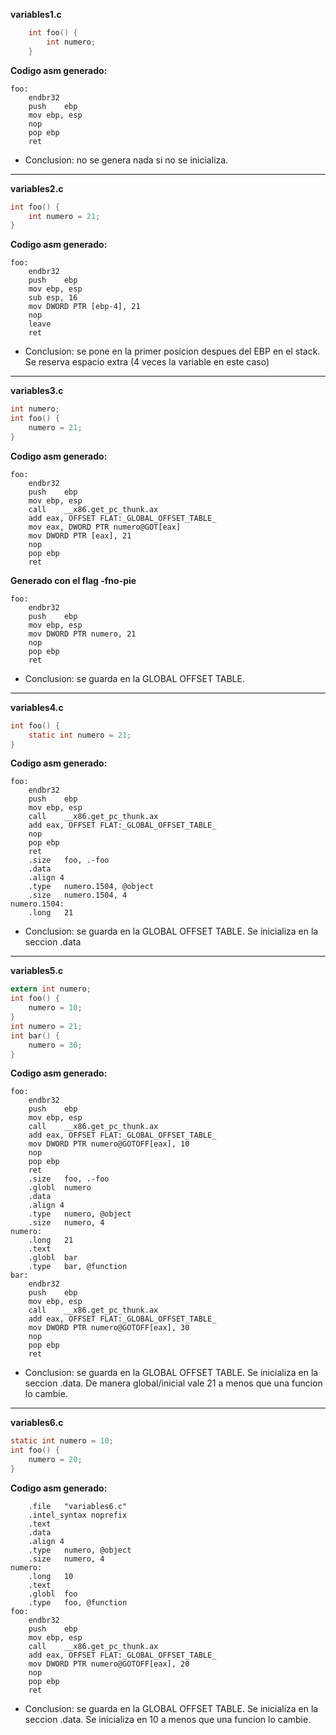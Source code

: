 **variables1.c**
```c
    int foo() {
        int numero;
    }
```

**Codigo asm generado:**
`````
foo:
	endbr32
	push	ebp
	mov	ebp, esp
	nop
	pop	ebp
	ret
`````
- Conclusion: no se genera nada si no se inicializa. 

---
**variables2.c**
```c
int foo() {
	int numero = 21;
}
```

**Codigo asm generado:**
`````
foo:
	endbr32
	push	ebp
	mov	ebp, esp
	sub	esp, 16
	mov	DWORD PTR [ebp-4], 21
	nop
	leave
	ret
`````
- Conclusion: se pone en la primer posicion despues del EBP en el stack. Se reserva espacio extra (4 veces la variable en este caso)

---
**variables3.c**
```c
int numero;
int foo() {
    numero = 21;
}
```

**Codigo asm generado:**
`````
foo:
	endbr32
	push	ebp
	mov	ebp, esp
	call	__x86.get_pc_thunk.ax
	add	eax, OFFSET FLAT:_GLOBAL_OFFSET_TABLE_
	mov	eax, DWORD PTR numero@GOT[eax]
	mov	DWORD PTR [eax], 21
	nop
	pop	ebp
	ret
`````
**Generado con el flag -fno-pie**
`````
foo:
	endbr32
	push	ebp
	mov	ebp, esp
	mov	DWORD PTR numero, 21
	nop
	pop	ebp
	ret
`````

- Conclusion:  se guarda en la GLOBAL OFFSET TABLE. 

---

**variables4.c**
```c
int foo() {
    static int numero = 21;
}
```

**Codigo asm generado:**
`````
foo:
	endbr32
	push	ebp
	mov	ebp, esp
	call	__x86.get_pc_thunk.ax
	add	eax, OFFSET FLAT:_GLOBAL_OFFSET_TABLE_
	nop
	pop	ebp
	ret
	.size	foo, .-foo
	.data
	.align 4
	.type	numero.1504, @object
	.size	numero.1504, 4
numero.1504:
	.long	21
`````

- Conclusion:  se guarda en la GLOBAL OFFSET TABLE.   Se inicializa en la seccion .data

---

**variables5.c**
```c
extern int numero;
int foo() {
    numero = 10;
}
int numero = 21;
int bar() {
    numero = 30;
}
```

**Codigo asm generado:**
`````
foo:
	endbr32
	push	ebp
	mov	ebp, esp
	call	__x86.get_pc_thunk.ax
	add	eax, OFFSET FLAT:_GLOBAL_OFFSET_TABLE_
	mov	DWORD PTR numero@GOTOFF[eax], 10
	nop
	pop	ebp
	ret
	.size	foo, .-foo
	.globl	numero
	.data
	.align 4
	.type	numero, @object
	.size	numero, 4
numero:
	.long	21
	.text
	.globl	bar
	.type	bar, @function
bar:
	endbr32
	push	ebp
	mov	ebp, esp
	call	__x86.get_pc_thunk.ax
	add	eax, OFFSET FLAT:_GLOBAL_OFFSET_TABLE_
	mov	DWORD PTR numero@GOTOFF[eax], 30
	nop
	pop	ebp
	ret
`````

- Conclusion:  se guarda en la GLOBAL OFFSET TABLE.   Se inicializa en la seccion .data. De manera global/inicial vale 21 a menos que una funcion lo cambie. 

---


**variables6.c**
```c
static int numero = 10;
int foo() {
    numero = 20;
}
```

**Codigo asm generado:**
`````
	.file	"variables6.c"
	.intel_syntax noprefix
	.text
	.data
	.align 4
	.type	numero, @object
	.size	numero, 4
numero:
	.long	10
	.text
	.globl	foo
	.type	foo, @function
foo:
	endbr32
	push	ebp
	mov	ebp, esp
	call	__x86.get_pc_thunk.ax
	add	eax, OFFSET FLAT:_GLOBAL_OFFSET_TABLE_
	mov	DWORD PTR numero@GOTOFF[eax], 20
	nop
	pop	ebp
	ret
`````

- Conclusion:  se guarda en la GLOBAL OFFSET TABLE.   Se inicializa en la seccion .data. Se inicializa en 10 a menos que una funcion lo cambie. 
